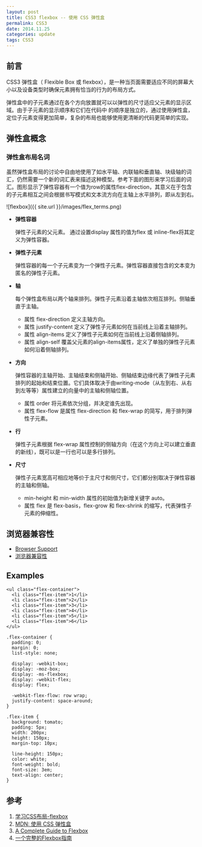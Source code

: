 ```yaml
---
layout: post
title: CSS3 flexbox -- 使用 CSS 弹性盒
permalink: CSS3
date: 2014.11.25
categories: update
tags: CSS3
---
```

## 前言

CSS3 弹性盒（ Flexible Box 或 flexbox），是一种当页面需要适应不同的屏幕大小以及设备类型时确保元素拥有恰当的行为的布局方式。

弹性盒中的子元素通过在各个方向放置就可以以弹性的尺寸适应父元素的显示区域。由于子元素的显示顺序和它们在代码中 的顺序是独立的，通过使用弹性盒，定位子元素变得更加简单，复杂的布局也能够使用更清晰的代码更简单的实现。

## 弹性盒概念

### 弹性盒布局名词

虽然弹性盒布局的讨论中自由地使用了如水平轴、内联轴和垂直轴、块级轴的词汇，仍然需要一个新的词汇表来描述这种模型。参考下面的图形来学习后面的词汇。图形显示了弹性容器有一个值为row的属性flex-direction，其意义在于包含的子元素相互之间会根据书写模式和文本流方向在主轴上水平排列，即从左到右。

![flexbox]({{ site.url }}/images/flex_terms.png)

- **弹性容器**

    弹性子元素的父元素。 通过设置display 属性的值为flex 或 inline-flex将其定义为弹性容器。

- **弹性子元素**

    弹性容器的每一个子元素变为一个弹性子元素。弹性容器直接包含的文本变为匿名的弹性子元素。

- **轴**

    每个弹性盒布局以两个轴来排列。弹性子元素沿着主轴依次相互排列。侧轴垂直于主轴。

    - 属性 flex-direction 定义主轴方向。
    - 属性 justify-content 定义了弹性子元素如何在当前线上沿着主轴排列。
    - 属性 align-items 定义了弹性子元素如何在当前线上沿着侧轴排列。
    - 属性 align-self 覆盖父元素的align-items属性，定义了单独的弹性子元素如何沿着侧轴排列。

- **方向**

    弹性容器的主轴开始、主轴结束和侧轴开始、侧轴结束边缘代表了弹性子元素排列的起始和结束位置。它们具体取决于由writing-mode（从左到右、从右到左等等）属性建立的向量中的主轴和侧轴位置。

    - 属性 order 将元素依次分组，并决定谁先出现。
    - 属性 flex-flow 是属性 flex-direction 和 flex-wrap 的简写，用于排列弹性子元素。

- **行**

    弹性子元素根据 flex-wrap 属性控制的侧轴方向（在这个方向上可以建立垂直的新线），既可以是一行也可以是多行排列。

- **尺寸**

    弹性子元素宽高可相应地等价于主尺寸和侧尺寸，它们都分别取决于弹性容器的主轴和侧轴。

    - min-height 和 min-width 属性的初始值为新增关键字 auto。
    - 属性 flex 是 flex-basis，flex-grow 和 flex-shrink 的缩写，代表弹性子元素的伸缩性。

## 浏览器兼容性

- [Browser Support](http://css-tricks.com/snippets/css/a-guide-to-flexbox/#browser-support)
- [浏览器兼容性](https://developer.mozilla.org/zh-CN/docs/CSS/Tutorials/Using_CSS_flexible_boxes#.E6.B5.8F.E8.A7.88.E5.99.A8.E5.85.BC.E5.AE.B9.E6.80.A7)

## Examples

    <ul class="flex-container">
      <li class="flex-item">1</li>
      <li class="flex-item">2</li>
      <li class="flex-item">3</li>
      <li class="flex-item">4</li>
      <li class="flex-item">5</li>
      <li class="flex-item">6</li>
    </ul>

    .flex-container {
      padding: 0;
      margin: 0;
      list-style: none;
      
      display: -webkit-box;
      display: -moz-box;
      display: -ms-flexbox;
      display: -webkit-flex;
      display: flex;
      
      -webkit-flex-flow: row wrap;
      justify-content: space-around;
    }

    .flex-item {
      background: tomato;
      padding: 5px;
      width: 200px;
      height: 150px;
      margin-top: 10px;
      
      line-height: 150px;
      color: white;
      font-weight: bold;
      font-size: 3em;
      text-align: center;
    }



## 参考
1. [学习CSS布局-flexbox](http://zh.learnlayout.com/flexbox.html)
2. [MDN: 使用 CSS 弹性盒](https://developer.mozilla.org/zh-CN/docs/CSS/Tutorials/Using_CSS_flexible_boxes)
3. [A Complete Guide to Flexbox](http://css-tricks.com/snippets/css/a-guide-to-flexbox/)
4. [一个完整的Flexbox指南](http://www.w3cplus.com/css3/a-guide-to-flexbox.html)